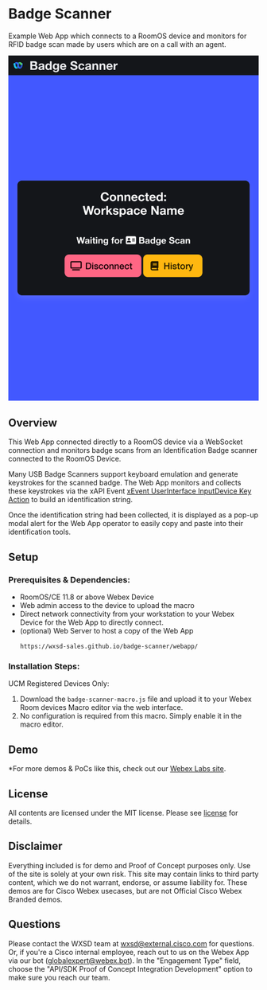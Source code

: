 # Badge Scanner

Example Web App which connects to a RoomOS device and monitors for RFID badge scan made by users which are on a call with an agent.

![WebApp Screenshot](/images/screenshot1.png)

## Overview

This Web App connected directly to a RoomOS device via a WebSocket connection and monitors badge scans from an Identification Badge scanner connected to the RoomOS Device.

Many USB Badge Scanners support keyboard emulation and generate keystrokes for the scanned badge. The Web App monitors and collects these keystrokes via the xAPI Event [xEvent UserInterface InputDevice Key Action](https://roomos.cisco.com/xapi/Event.UserInterface.InputDevice.Key.Action/) to build an identification string.

Once the identification string had been collected, it is displayed as a pop-up modal alert for the Web App operator to easily copy and paste into their identification tools.



## Setup

### Prerequisites & Dependencies: 

- RoomOS/CE 11.8 or above Webex Device
- Web admin access to the device to upload the macro
- Direct network connectivity from your workstation to your Webex Device for the Web App to directly connect.
- (optional) Web Server to host a copy of the Web App
  ```
  https://wxsd-sales.github.io/badge-scanner/webapp/
  ```



### Installation Steps:

UCM Registered Devices Only:
1. Download the ``badge-scanner-macro.js`` file and upload it to your Webex Room devices Macro editor via the web interface.
2. No configuration is required from this macro. Simply enable it in the macro editor.    
    
## Demo

<!-- Keep the following statement -->
*For more demos & PoCs like this, check out our [Webex Labs site](https://collabtoolbox.cisco.com/webex-labs).




## License

All contents are licensed under the MIT license. Please see [license](LICENSE) for details.


## Disclaimer

Everything included is for demo and Proof of Concept purposes only. Use of the site is solely at your own risk. This site may contain links to third party content, which we do not warrant, endorse, or assume liability for. These demos are for Cisco Webex usecases, but are not Official Cisco Webex Branded demos.


## Questions
Please contact the WXSD team at [wxsd@external.cisco.com](mailto:wxsd@external.cisco.com?subject=badge-scanner) for questions. Or, if you're a Cisco internal employee, reach out to us on the Webex App via our bot (globalexpert@webex.bot). In the "Engagement Type" field, choose the "API/SDK Proof of Concept Integration Development" option to make sure you reach our team. 
